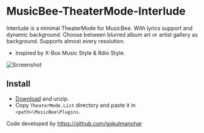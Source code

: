 # MusicBee-TheaterMode-Interlude

Interlude is a minimal TheaterMode for MusicBee. With lyrics support and dynamic background. Choose between blurred album art or artist gallery as background.  Supports almost every resolution.  
- Inspired by X-Box Music Style & Rdio Style.

![Screenshot](https://i.ibb.co/9b9k28F/interlude-combined-min.jpg)

## Install
* [Download](https://github.com/gokulmanohar/MusicBee-TheaterMode-Interlude/releases) and unzip.
* Copy `TheaterMode.List` directory and paste it in `<path>\MusicBee\Plugins`.



Code developed by https://github.com/gokulmanohar
